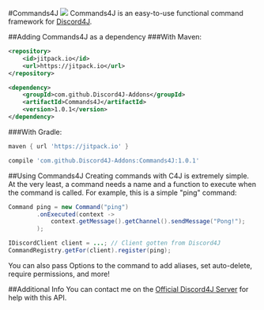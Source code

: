 #Commands4J [![](https://jitpack.io/v/Discord4J-Addons/Commands4J.svg)](https://jitpack.io/#Discord4J-Addons/Commands4J)
Commands4J is an easy-to-use functional command framework for [Discord4J](http://github.com/austinv11/Discord4J).

##Adding Commands4J as a dependency
###With Maven:
```xml
<repository>
	<id>jitpack.io</id>
	<url>https://jitpack.io</url>
</repository>

<dependency>
	<groupId>com.github.Discord4J-Addons</groupId>
	<artifactId>Commands4J</artifactId>
	<version>1.0.1</version>
</dependency>
```

###With Gradle:
```groovy
maven { url 'https://jitpack.io' }

compile 'com.github.Discord4J-Addons:Commands4J:1.0.1'
```

##Using Commands4J
Creating commands with C4J is extremely simple. At the very least, a command needs a name and a function to execute when
the command is called. For example, this is a simple "ping" command:
```java
Command ping = new Command("ping")
		.onExecuted(context ->
			context.getMessage().getChannel().sendMessage("Pong!");
		);

IDiscordClient client = ...; // Client gotten from Discord4J
CommandRegistry.getFor(client).register(ping);
```
You can also pass Options to the command to add aliases, set auto-delete, require permissions, and more!

##Additional Info
You can contact me on the [Official Discord4J Server](https://discord.gg/NxGAeCY) for help with this API.


